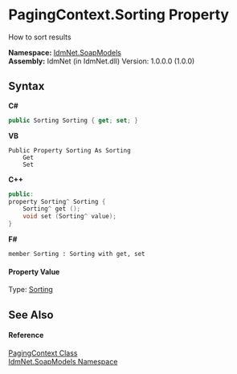 # PagingContext.Sorting Property 
 

How to sort results

**Namespace:**&nbsp;<a href="N_IdmNet_SoapModels">IdmNet.SoapModels</a><br />**Assembly:**&nbsp;IdmNet (in IdmNet.dll) Version: 1.0.0.0 (1.0.0)

## Syntax

**C#**<br />
``` C#
public Sorting Sorting { get; set; }
```

**VB**<br />
``` VB
Public Property Sorting As Sorting
	Get
	Set
```

**C++**<br />
``` C++
public:
property Sorting^ Sorting {
	Sorting^ get ();
	void set (Sorting^ value);
}
```

**F#**<br />
``` F#
member Sorting : Sorting with get, set

```


#### Property Value
Type: <a href="T_IdmNet_SoapModels_Sorting">Sorting</a>

## See Also


#### Reference
<a href="T_IdmNet_SoapModels_PagingContext">PagingContext Class</a><br /><a href="N_IdmNet_SoapModels">IdmNet.SoapModels Namespace</a><br />